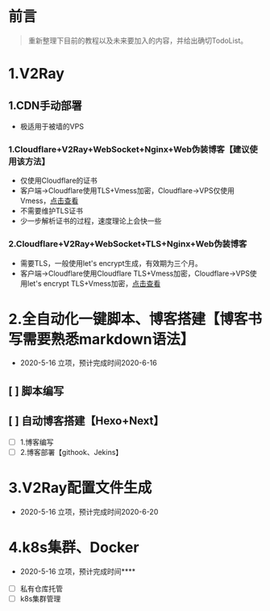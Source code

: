 # 前言
>重新整理下目前的教程以及未来要加入的内容，并给出确切TodoList。

# 1.V2Ray
## 1.CDN手动部署
- 极适用于被墙的VPS
### 1.Cloudflare+V2Ray+WebSocket+Nginx+Web伪装博客【建议使用该方法】
- 仅使用Cloudflare的证书
- 客户端->Cloudflare使用TLS+Vmess加密，Cloudflare->VPS仅使用Vmess，[点击查看](https://github.com/mack-a/v2ray-agent/blob/master/Cloudflare_Flexible.md)
- 不需要维护TLS证书
- 少一步解析证书的过程，速度理论上会快一些

### 2.Cloudflare+V2Ray+WebSocket+TLS+Nginx+Web伪装博客
- 需要TLS，一般使用let's encrypt生成，有效期为三个月。
- 客户端->Cloudflare使用Cloudflare TLS+Vmess加密，Cloudflare->VPS使用let's encrypt TLS+Vmess加密，[点击查看](https://github.com/mack-a/v2ray-agent/blob/master/Cloudflare_Full.md)

# 2.全自动化一键脚本、博客搭建【博客书写需要熟悉markdown语法】
- 2020-5-16 立项，预计完成时间2020-6-16

## [ ] 脚本编写
## [ ] 自动博客搭建【Hexo+Next】
- [ ] 1.博客编写
- [ ] 2.博客部署【githook、Jekins】

# 3.V2Ray配置文件生成
- 2020-5-16 立项，预计完成时间2020-6-20

# 4.k8s集群、Docker
- 2020-5-16 立项，预计完成时间****
- [ ] 私有仓库托管
- [ ] k8s集群管理
